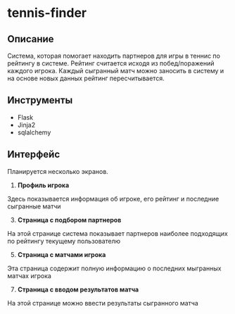 # tennis-finder

## Описание

Система, которая помогает находить партнеров для игры в теннис по рейтингу в системе. Рейтинг считается исходя из побед/поражений каждого игрока. Каждый сыгранный матч можно заносить в систему и на основе новых данных рейтинг пересчитывается. 

## Инструменты

* Flask
* Jinja2
* sqlalchemy

## Интерфейс

Планируется несколько экранов. 
1. **Профиль игрока**

Здесь показывается информация об игроке, его рейтинг и последние сыгранные матчи

3. **Страница с подбором партнеров**

На этой странице система показывает партнеров наиболее подходящих по рейтингу текущему пользователю

5. **Страница с матчами игрока**

Эта страница содержит полную информацию о последних мыгранных матчах игрока

7. **Страница с вводом результатов матча**

На этой странице можно ввести результаты сыгранного матча
